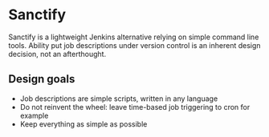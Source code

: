 # Sanctify

Sanctify is a lightweight Jenkins alternative relying on simple command line
tools. Ability put job descriptions under version control is an inherent design
decision, not an afterthought.

## Design goals

* Job descriptions are simple scripts, written in any language
* Do not reinvent the wheel: leave time-based job triggering to cron for example
* Keep everything as simple as possible

